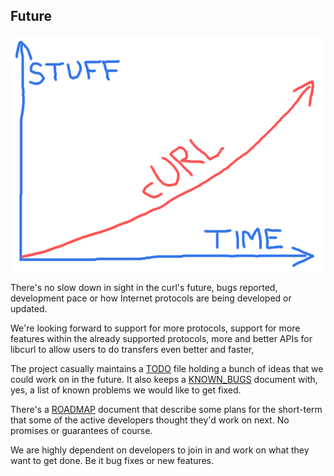 ## Future

![curl future](devgraph-800.png)

There's no slow down in sight in the curl's future, bugs reported, development
pace or how Internet protocols are being developed or updated.

We're looking forward to support for more protocols, support for more features
within the already supported protocols, more and better APIs for libcurl to
allow users to do transfers even better and faster,

The project casually maintains a [TODO](http://curl.haxx.se/docs/todo.html)
file holding a bunch of ideas that we could work on in the future. It also
keeps a [KNOWN_BUGS](http://curl.haxx.se/docs/knownbugs.html) document with,
yes, a list of known problems we would like to get fixed.

There's a [ROADMAP](http://curl.haxx.se/dev/roadmap.html) document that
describe some plans for the short-term that some of the active developers
thought they'd work on next. No promises or guarantees of course.

We are highly dependent on developers to join in and work on what they want to
get done. Be it bug fixes or new features.
